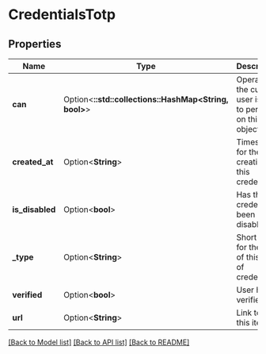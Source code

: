 # CredentialsTotp

## Properties

Name | Type | Description | Notes
------------ | ------------- | ------------- | -------------
**can** | Option<**::std::collections::HashMap<String, bool>**> | Operations the current user is able to perform on this object | [optional][readonly]
**created_at** | Option<**String**> | Timestamp for the creation of this credential | [optional][readonly]
**is_disabled** | Option<**bool**> | Has this credential been disabled? | [optional][readonly]
**_type** | Option<**String**> | Short name for the type of this kind of credential | [optional][readonly]
**verified** | Option<**bool**> | User has verified | [optional][readonly]
**url** | Option<**String**> | Link to get this item | [optional][readonly]

[[Back to Model list]](../README.md#documentation-for-models) [[Back to API list]](../README.md#documentation-for-api-endpoints) [[Back to README]](../README.md)



